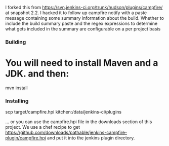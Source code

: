 
I forked this from https://svn.jenkins-ci.org/trunk/hudson/plugins/campfire/ at snapshot 2.2. I hacked it to follow up campfire notify with a paste message containing some summary information about the build.   Whether to include the build summary paste and the regex expressions to determine what gets included in the summary are configurable on a per project basis

###  Building

# You will need to install Maven and a JDK. and then:
mvn install

###  Installing

scp target/campfire.hpi kitchen:/data/jenkins-ci/plugins

... or you can use the campfire.hpi file in the downloads section of this project.  We use a chef recipe to get https://github.com/downloads/pathable/jenkins-campfire-plugin/campfire.hpi and put it into the jenkins plugin directory.


